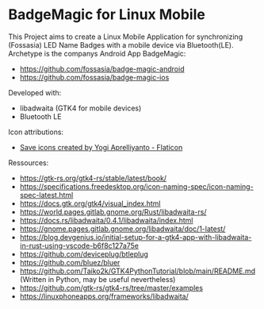 # BadgeMagic for Linux Mobile

This Project aims to create a Linux Mobile Application for synchronizing (Fossasia) LED Name Badges with a mobile device via Bluetooth(LE). 
Archetype is the companys Android App BadgeMagic: 
- https://github.com/fossasia/badge-magic-android
- https://github.com/fossasia/badge-magic-ios

Developed with:
- libadwaita (GTK4 for mobile devices)
- Bluetooth LE

Icon attributions:
- <a href="https://www.flaticon.com/free-icons/save" title="save icons">Save icons created by Yogi Aprelliyanto - Flaticon</a>


Ressources:
- https://gtk-rs.org/gtk4-rs/stable/latest/book/
- https://specifications.freedesktop.org/icon-naming-spec/icon-naming-spec-latest.html
- https://docs.gtk.org/gtk4/visual_index.html
- https://world.pages.gitlab.gnome.org/Rust/libadwaita-rs/
- https://docs.rs/libadwaita/0.4.1/libadwaita/index.html
- https://gnome.pages.gitlab.gnome.org/libadwaita/doc/1-latest/
- https://blog.devgenius.io/initial-setup-for-a-gtk4-app-with-libadwaita-in-rust-using-vscode-b6f8c127a75e
- https://github.com/deviceplug/btleplug
- https://github.com/bluez/bluer
- https://github.com/Taiko2k/GTK4PythonTutorial/blob/main/README.md (Written in Python, may be useful nevertheless)
- https://github.com/gtk-rs/gtk4-rs/tree/master/examples
- https://linuxphoneapps.org/frameworks/libadwaita/
